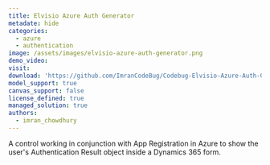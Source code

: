 ```yaml
---
title: Elvisio Azure Auth Generator
metadate: hide
categories:
  - azure
  - authentication
image: /assets/images/elvisio-azure-auth-generator.png
demo_video:
visit: 
download: 'https://github.com/ImranCodeBug/Codebug-Elvisio-Azure-Auth-Generator'
model_support: true
canvas_support: false
license_defined: true
managed_solution: true
authors:
  - imran_chowdhury
---
```

A control working in conjunction with App Registration in Azure to show the user's Authentication Result object inside a Dynamics 365 form.
